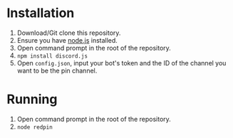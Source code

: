 # Installation
1. Download/Git clone this repository.
2. Ensure you have [node.js](nodejs.org) installed.
3. Open command prompt in the root of the repository.
4. `npm install discord.js`
5. Open `config.json`, input your bot's token and the ID of the channel you want to be the pin channel.

# Running
1. Open command prompt in the root of the repository.
2. `node redpin`
